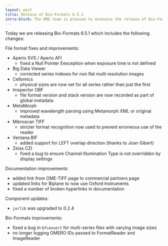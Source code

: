 ```yaml
---
layout: post
title: Release of Bio-Formats 6.5.1
intro-blurb: The OME team is pleased to announce the release of Bio-Formats 6.5.1
---
```


Today we are releasing Bio-Formats 6.5.1 which includes the following changes:

File format fixes and improvements:

* Aperio SVS / Aperio AFI
  * fixed a Null Pointer Eexception when exposure time is not defined
* Big Data Viewer
  * corrected series indexes for non flat multi resolution images
* Cellomics
  * physical sizes are now set for all series rather than just the first
* Imspector OBF
  * file format version and stack version are now recorded as part of global metadata
* MetaMorph
  * improved wavelength parsing using Metamorph XML or original metadata
* Mikroscan TIFF
  * stricter format recognition now used to prevent erroneous use of the reader
* Ventana BIF
  * added support for LEFT overlap direction (thanks to Joan Gibert)
* Zeiss CZI
  * fixed a bug to ensure Channel Illumination Type is not overridden by display settings

Documentation improvements:

* added link from OME-TIFF page to commercial partners page
* updated links for Biplane to now use Oxford Instruments
* fixed a number of broken hyperlinks in documentation

Component updates:

* `jxrlib` was upgraded to 0.2.4

Bio-Formats improvements:

* fixed a bug in `bfconvert` for multi-series files with varying image sizes
* no longer logging OMERO IDs passed to FormatReader and ImageReader
